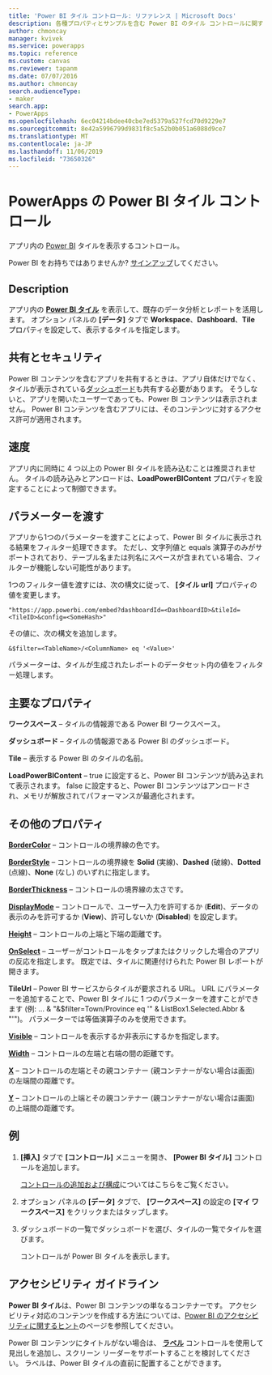 ```yaml
---
title: 'Power BI タイル コントロール: リファレンス | Microsoft Docs'
description: 各種プロパティとサンプルを含む Power BI のタイル コントロールに関する情報です
author: chmoncay
manager: kvivek
ms.service: powerapps
ms.topic: reference
ms.custom: canvas
ms.reviewer: tapanm
ms.date: 07/07/2016
ms.author: chmoncay
search.audienceType:
- maker
search.app:
- PowerApps
ms.openlocfilehash: 6ec04214bdee40cbe7ed5379a527fcd70d9229e7
ms.sourcegitcommit: 8e42a5996799d9831f8c5a52b0b051a6088d9ce7
ms.translationtype: MT
ms.contentlocale: ja-JP
ms.lasthandoff: 11/06/2019
ms.locfileid: "73650326"
---
```

# <a name="power-bi-tile-control-in-powerapps"></a>PowerApps の Power BI タイル コントロール

アプリ内の [Power BI](https://powerbi.microsoft.com) タイルを表示するコントロール。

Power BI をお持ちではありませんか? [サインアップ](https://docs.microsoft.com/power-bi/service-self-service-signup-for-power-bi)してください。

## <a name="description"></a>Description

アプリ内の **[Power BI タイル](https://docs.microsoft.com/power-bi/service-dashboard-tiles)** を表示して、既存のデータ分析とレポートを活用します。 オプション パネルの **[データ]** タブで **Workspace**、**Dashboard**、**Tile** プロパティを設定して、表示するタイルを指定します。

## <a name="sharing-and-security"></a>共有とセキュリティ

Power BI コンテンツを含むアプリを共有するときは、アプリ自体だけでなく、タイルが表示されている[ダッシュボード](https://docs.microsoft.com/power-bi/service-how-to-collaborate-distribute-dashboards-reports)も共有する必要があります。 そうしないと、アプリを開いたユーザーであっても、Power BI コンテンツは表示されません。 Power BI コンテンツを含むアプリには、そのコンテンツに対するアクセス許可が適用されます。

## <a name="performance"></a>速度

アプリ内に同時に 4 つ以上の Power BI タイルを読み込むことは推奨されません。 タイルの読み込みとアンロードは、**LoadPowerBIContent** プロパティを設定することによって制御できます。

## <a name="pass-a-parameter"></a>パラメーターを渡す

アプリから1つのパラメーターを渡すことによって、Power BI タイルに表示される結果をフィルター処理できます。 ただし、文字列値と equals 演算子のみがサポートされており、テーブル名または列名にスペースが含まれている場合、フィルターが機能しない可能性があります。

1つのフィルター値を渡すには、次の構文に従って、 **[タイル url]** プロパティの値を変更します。

```
"https://app.powerbi.com/embed?dashboardId=<DashboardID>&tileId=<TileID>&config=<SomeHash>"
```

その値に、次の構文を追加します。

```
&$filter=<TableName>/<ColumnName> eq '<Value>'
```

パラメーターは、タイルが生成されたレポートのデータセット内の値をフィルター処理します。

## <a name="key-properties"></a>主要なプロパティ

**ワークスペース** – タイルの情報源である Power BI ワークスペース。

**ダッシュボード** – タイルの情報源である Power BI のダッシュボード。

**Tile** – 表示する Power BI のタイルの名前。

**LoadPowerBIContent** – true に設定すると、Power BI コンテンツが読み込まれて表示されます。 false に設定すると、Power BI コンテンツはアンロードされ、メモリが解放されてパフォーマンスが最適化されます。

## <a name="additional-properties"></a>その他のプロパティ

**[BorderColor](properties-color-border.md)** – コントロールの境界線の色です。

**[BorderStyle](properties-color-border.md)** – コントロールの境界線を **Solid** (実線)、**Dashed** (破線)、**Dotted** (点線)、**None** (なし) のいずれに指定します。

**[BorderThickness](properties-color-border.md)** – コントロールの境界線の太さです。

**[DisplayMode](properties-core.md)** – コントロールで、ユーザー入力を許可するか (**Edit**)、データの表示のみを許可するか (**View**)、許可しないか (**Disabled**) を設定します。

**[Height](properties-size-location.md)** – コントロールの上端と下端の距離です。

**[OnSelect](properties-core.md)** – ユーザーがコントロールをタップまたはクリックした場合のアプリの反応を指定します。 既定では、タイルに関連付けられた Power BI レポートが開きます。

**TileUrl** – Power BI サービスからタイルが要求される URL。 URL にパラメーターを追加することで、Power BI タイルに 1 つのパラメーターを渡すことができます (例: … & "&$filter=Town/Province eq '" & ListBox1.Selected.Abbr & "'")。 パラメーターでは等価演算子のみを使用できます。

**[Visible](properties-core.md)** – コントロールを表示するか非表示にするかを指定します。

**[Width](properties-size-location.md)** – コントロールの左端と右端の間の距離です。

**[X](properties-size-location.md)** – コントロールの左端とその親コンテナー (親コンテナーがない場合は画面) の左端間の距離です。

**[Y](properties-size-location.md)** – コントロールの上端とその親コンテナー (親コンテナーがない場合は画面) の上端間の距離です。

## <a name="example"></a>例

1. **[挿入]** タブで **[コントロール]** メニューを開き、 **[Power BI タイル]** コントロールを追加します。

    [コントロールの追加および構成](../add-configure-controls.md)についてはこちらをご覧ください。

2. オプション パネルの **[データ]** タブで、 **[ワークスペース]** の設定の **[マイ ワークスペース]** をクリックまたはタップします。

3. ダッシュボードの一覧でダッシュボードを選び、タイルの一覧でタイルを選びます。

    コントロールが Power BI タイルを表示します。

## <a name="accessibility-guidelines"></a>アクセシビリティ ガイドライン

**Power BI タイル**は、Power BI コンテンツの単なるコンテナーです。 アクセシビリティ対応のコンテンツを作成する方法については、[Power BI のアクセシビリティに関するヒント](https://docs.microsoft.com/power-bi/desktop-accessibility)のページを参照してください。

Power BI コンテンツにタイトルがない場合は、 **[ラベル](control-text-box.md)** コントロールを使用して見出しを追加し、スクリーン リーダーをサポートすることを検討してください。 ラベルは、Power BI タイルの直前に配置することができます。
